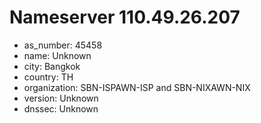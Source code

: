 # Nameserver 110.49.26.207

* as_number: 45458
* name: Unknown
* city: Bangkok
* country: TH
* organization: SBN-ISPAWN-ISP and SBN-NIXAWN-NIX
* version: Unknown
* dnssec: Unknown

